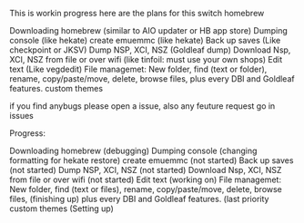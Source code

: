 This is workin progress here are the plans for this switch homebrew

Downloading homebrew (similar to AIO updater or HB app store)
Dumping console (like hekate)
create emuemmc (like hekate)
Back up saves (Like checkpoint or JKSV)
Dump NSP, XCI, NSZ (Goldleaf dump)
Download Nsp, XCI, NSZ from file or over wifi (like tinfoil: must use your own shops)
Edit text (Like vegdedit)
File managemet: New folder, find (text or folder), rename, copy/paste/move, delete, browse files,
plus every DBI and Goldleaf features.
custom themes

if you find anybugs please open a issue, also any feuture request go in issues

Progress:

Downloading homebrew (debugging)
Dumping console (changing formatting for hekate restore)
create emuemmc (not started)
Back up saves (not started)
Dump NSP, XCI, NSZ (not started)
Download Nsp, XCI, NSZ from file or over wifi (not started)
Edit text (working on)
File managemet: New folder, find (text or files), rename, copy/paste/move, delete, browse files, (finishing up)
plus every DBI and Goldleaf features. (last priority 
custom themes (Setting up)